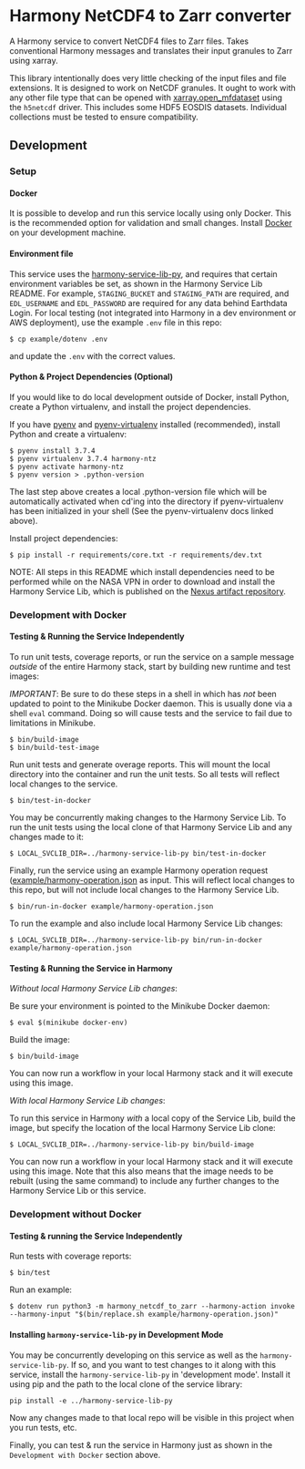 # Harmony NetCDF4 to Zarr converter

A Harmony service to convert NetCDF4 files to Zarr files.  Takes conventional Harmony messages and translates
their input granules to Zarr using xarray.

This library intentionally does very little checking of the input files and file extensions.  It is designed
to work on NetCDF granules.  It ought to work with any other file type that can be opened with
[xarray.open_mfdataset](http://xarray.pydata.org/en/stable/generated/xarray.open_mfdataset.html) using the
`h5netcdf` driver.  This includes some HDF5 EOSDIS datasets.  Individual collections must be tested to ensure
compatibility.


## Development

### Setup

#### Docker

It is possible to develop and run this service locally using only Docker.  This is the recommended option
for validation and small changes. Install [Docker](https://www.docker.com/get-started) on your development
machine.

#### Environment file

This service uses the
[harmony-service-lib-py](https://github.com/nasa/harmony-service-lib-py),
and requires that certain environment variables be set, as shown in the Harmony Service Lib README. For example,
`STAGING_BUCKET` and `STAGING_PATH` are required, and `EDL_USERNAME` and `EDL_PASSWORD` are required for any
data behind Earthdata Login. For local testing (not integrated into Harmony in a dev environment or AWS
deployment), use the example `.env` file in this repo:

    $ cp example/dotenv .env

and update the `.env` with the correct values.

#### Python & Project Dependencies (Optional)

If you would like to do local development outside of Docker, install Python, create a Python virtualenv,
and install the project dependencies.

If you have [pyenv](https://github.com/pyenv/pyenv) and
[pyenv-virtualenv](https://github.com/pyenv/pyenv-virtualenv) installed (recommended), install Python and
create a virtualenv:

    $ pyenv install 3.7.4
    $ pyenv virtualenv 3.7.4 harmony-ntz
    $ pyenv activate harmony-ntz
    $ pyenv version > .python-version

The last step above creates a local .python-version file which will be automatically activated when cd'ing into the
directory if pyenv-virtualenv has been initialized in your shell (See the pyenv-virtualenv docs linked above).

Install project dependencies:

    $ pip install -r requirements/core.txt -r requirements/dev.txt

NOTE: All steps in this README which install dependencies need to be performed while on the NASA VPN
in order to download and install the Harmony Service Lib, which is published on the
[Nexus artifact repository](https://maven.earthdata.nasa.gov/).

### Development with Docker

#### Testing & Running the Service Independently

To run unit tests, coverage reports, or run the service on a sample message _outside_ of the
entire Harmony stack, start by building new runtime and test images:

*IMPORTANT*: Be sure to do these steps in a shell in which has *not* been updated to point to
the Minikube Docker daemon. This is usually done via a shell `eval` command. Doing so will
cause tests and the service to fail due to limitations in Minikube.

    $ bin/build-image
    $ bin/build-test-image

Run unit tests and generate overage reports. This will mount the local directory into the
container and run the unit tests. So all tests will reflect local changes to the service.

    $ bin/test-in-docker

You may be concurrently making changes to the Harmony Service Lib. To run the unit tests using
the local clone of that Harmony Service Lib and any changes made to it:

    $ LOCAL_SVCLIB_DIR=../harmony-service-lib-py bin/test-in-docker

Finally, run the service using an example Harmony operation request
([example/harmony-operation.json](example/harmony-operation.json) as input.  This will reflect
local changes to this repo, but will not include local changes to the Harmony Service Lib.

    $ bin/run-in-docker example/harmony-operation.json

To run the example and also include local Harmony Service Lib changes:

    $ LOCAL_SVCLIB_DIR=../harmony-service-lib-py bin/run-in-docker example/harmony-operation.json

#### Testing & Running the Service in Harmony

*Without local Harmony Service Lib changes*:

Be sure your environment is pointed to the Minikube Docker daemon:

    $ eval $(minikube docker-env)

Build the image:

    $ bin/build-image

You can now run a workflow in your local Harmony stack and it will execute using this image.

*With local Harmony Service Lib changes*:

To run this service in Harmony *with* a local copy of the Service Lib, build
the image, but specify the location of the local Harmony Service Lib clone:

    $ LOCAL_SVCLIB_DIR=../harmony-service-lib-py bin/build-image

You can now run a workflow in your local Harmony stack and it will execute using this image.
Note that this also means that the image needs to be rebuilt (using the same command) to
include any further changes to the Harmony Service Lib or this service.

### Development without Docker

#### Testing & running the Service Independently

Run tests with coverage reports:

    $ bin/test

Run an example:

    $ dotenv run python3 -m harmony_netcdf_to_zarr --harmony-action invoke --harmony-input "$(bin/replace.sh example/harmony-operation.json)"

#### Installing `harmony-service-lib-py` in Development Mode

You may be concurrently developing on this service as well as the `harmony-service-lib-py`. If so, and you
want to test changes to it along with this service, install the `harmony-service-lib-py` in 'development mode'.
Install it using pip and the path to the local clone of the service library:

```
pip install -e ../harmony-service-lib-py
```

Now any changes made to that local repo will be visible in this project when you run tests, etc.

Finally, you can test & run the service in Harmony just as shown in the `Development with Docker` section above.
